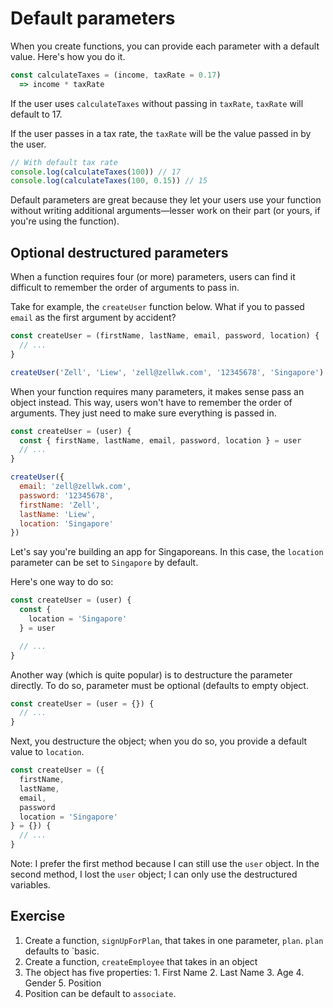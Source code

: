 # Default parameters

When you create functions, you can provide each parameter with a default value. Here's how you do it.

```js
const calculateTaxes = (income, taxRate = 0.17)
  => income * taxRate
```

If the user uses `calculateTaxes` without passing in `taxRate`, `taxRate` will default to 17.

If the user passes in a tax rate, the `taxRate` will be the value passed in by the user.

```js
// With default tax rate
console.log(calculateTaxes(100)) // 17
console.log(calculateTaxes(100, 0.15)) // 15
```

Default parameters are great because they let your users use your function without writing additional arguments—lesser work on their part (or yours, if you're using the function).

## Optional destructured parameters

When a function requires four (or more) parameters, users can find it difficult to remember the order of arguments to pass in.

Take for example, the `createUser` function below. What if you to passed `email` as the first argument by accident?

```js
const createUser = (firstName, lastName, email, password, location) {
  // ...
}

createUser('Zell', 'Liew', 'zell@zellwk.com', '12345678', 'Singapore')
```

When your function requires many parameters, it makes sense pass an object instead. This way, users won't have to remember the order of arguments. They just need to make sure everything is passed in.

```js
const createUser = (user) {
  const { firstName, lastName, email, password, location } = user
  // ...
}

createUser({
  email: 'zell@zellwk.com',
  password: '12345678',
  firstName: 'Zell',
  lastName: 'Liew',
  location: 'Singapore'
})
```

Let's say you're building an app for Singaporeans. In this case, the `location` parameter can be set to `Singapore` by default.

Here's one way to do so:

```js
const createUser = (user) {
  const {
    location = 'Singapore'
  } = user

  // ...
}
```

Another way (which is quite popular) is to destructure the parameter directly. To do so, parameter must be optional (defaults to empty object.

```js
const createUser = (user = {}) {
  // ...
}
```

Next, you destructure the object; when you do so, you provide a default value to `location`.

```js
const createUser = ({
  firstName,
  lastName,
  email,
  password
  location = 'Singapore'
} = {}) {
  // ...
}
```

Note: I prefer the first method because I can still use the `user` object. In the second method, I lost the `user` object; I can only use the destructured variables.

## Exercise

1. Create a function, `signUpForPlan`, that takes in one parameter, `plan`. `plan` defaults to `basic.
2. Create a function, `createEmployee` that takes in an object
  2. The object has five properties:
    1. First Name
    2. Last Name
    3. Age
    4. Gender
    5. Position
  3. Position can be default to `associate`.